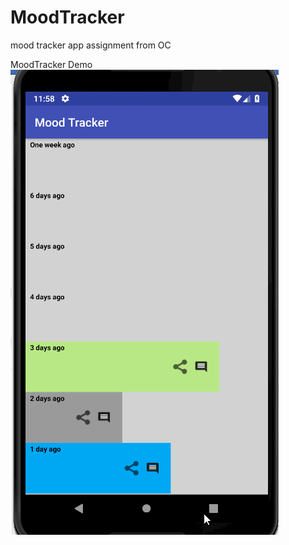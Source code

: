 # MoodTracker
mood tracker app assignment from OC

MoodTracker Demo
![Mood Tracker Demo](https://github.com/gelita/MoodTracker/blob/master/LiceCap.gif)
